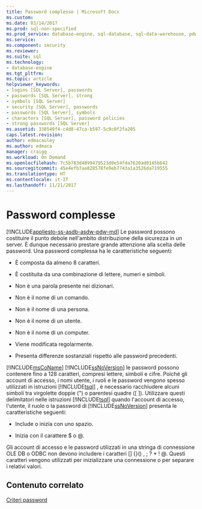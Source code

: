 ```yaml
---
title: Password complesse | Microsoft Docs
ms.custom: 
ms.date: 03/14/2017
ms.prod: sql-non-specified
ms.prod_service: database-engine, sql-database, sql-data-warehouse, pdw
ms.service: 
ms.component: security
ms.reviewer: 
ms.suite: sql
ms.technology:
- database-engine
ms.tgt_pltfrm: 
ms.topic: article
helpviewer_keywords:
- logins [SQL Server], passwords
- passwords [SQL Server], strong
- symbols [SQL Server]
- security [SQL Server], passwords
- passwords [SQL Server], symbols
- characters [SQL Server], password policies
- strong passwords [SQL Server]
ms.assetid: 338548f4-c4d8-47ca-b597-5c9c0f2fa205
caps.latest.revision: 
author: edmacauley
ms.author: edmaca
manager: craigg
ms.workload: On Demand
ms.openlocfilehash: 7c5b783d4899479523d0e54fda7620ad0145b642
ms.sourcegitcommit: 45e4efb7aa828578fe9eb7743a1a3526da719555
ms.translationtype: HT
ms.contentlocale: it-IT
ms.lasthandoff: 11/21/2017
---
```

# <a name="strong-passwords"></a>Password complesse
[!INCLUDE[appliesto-ss-asdb-asdw-pdw-md](../../includes/appliesto-ss-asdb-asdw-pdw-md.md)] Le password possono costituire il punto debole nell'ambito distribuzione della sicurezza in un server. È dunque necessario prestare grande attenzione alla scelta delle password. Una password complessa ha le caratteristiche seguenti:  
  
-   È composta da almeno 8 caratteri.  
  
-   È costituita da una combinazione di lettere, numeri e simboli.  
  
-   Non è una parola presente nei dizionari.  
  
-   Non è il nome di un comando.  
  
-   Non è il nome di una persona.  
  
-   Non è il nome di un utente.  
  
-   Non è il nome di un computer.  
  
-   Viene modificata regolarmente.  
  
-   Presenta differenze sostanziali rispetto alle password precedenti.  
  
 [!INCLUDE[msCoName](../../includes/msconame-md.md)] [!INCLUDE[ssNoVersion](../../includes/ssnoversion-md.md)] le password possono contenere fino a 128 caratteri, compresi lettere, simboli e cifre. Poiché gli account di accesso, i nomi utente, i ruoli e le password vengono spesso utilizzati in istruzioni [!INCLUDE[tsql](../../includes/tsql-md.md)] , è necessario racchiudere alcuni simboli tra virgolette doppie (") o parentesi quadre ([ ]). Utilizzare questi delimitatori nelle istruzioni [!INCLUDE[tsql](../../includes/tsql-md.md)] quando l'account di accesso, l'utente, il ruolo o la password di [!INCLUDE[ssNoVersion](../../includes/ssnoversion-md.md)] presenta le caratteristiche seguenti:  
  
-   Include o inizia con uno spazio.  
  
-   Inizia con il carattere $ o @.  
  
 Gli account di accesso e le password utilizzati in una stringa di connessione OLE DB o ODBC non devono includere i caratteri [] {}() , ; ? * ! @. Questi caratteri vengono utilizzati per inizializzare una connessione o per separare i relativi valori.  
  
## <a name="related-content"></a>Contenuto correlato  
 [Criteri password](../../relational-databases/security/password-policy.md)  
  
  
